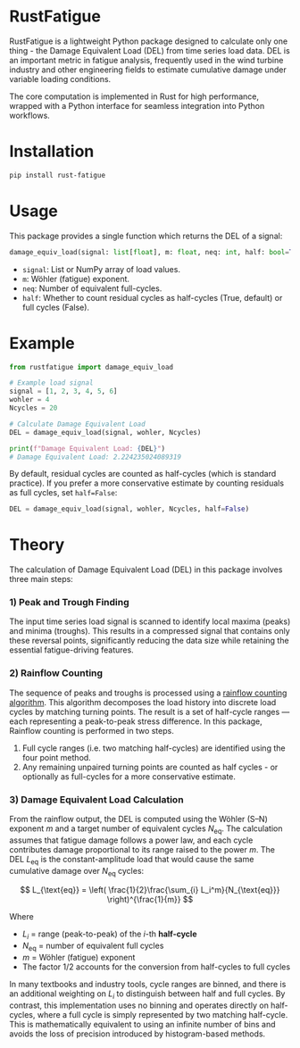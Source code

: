 # RustFatigue
RustFatigue is a lightweight Python package designed to calculate only one thing -  the Damage Equivalent Load (DEL) from time series load data. DEL is an important metric in fatigue analysis, frequently used in the wind turbine industry and other engineering fields to estimate cumulative damage under variable loading conditions.

The core computation is implemented in Rust for high performance, wrapped with a Python interface for seamless integration into Python workflows.

# Installation

```bash
pip install rust-fatigue
```
# Usage
This package provides a single function which returns the DEL of a signal:
```python
damage_equiv_load(signal: list[float], m: float, neq: int, half: bool=True) -> float
```
- `signal`: List or NumPy array of load values.
- `m`: Wöhler (fatigue) exponent.
- `neq`: Number of equivalent full-cycles.
- `half`: Whether to count residual cycles as half-cycles (True, default) or full cycles (False).

# Example
```python
from rustfatigue import damage_equiv_load

# Example load signal
signal = [1, 2, 3, 4, 5, 6]
wohler = 4
Ncycles = 20

# Calculate Damage Equivalent Load
DEL = damage_equiv_load(signal, wohler, Ncycles)

print(f"Damage Equivalent Load: {DEL}")
# Damage Equivalent Load: 2.224235024089319
```

By default, residual cycles are counted as half-cycles (which is standard practice).
If you prefer a more conservative estimate by counting residuals as full cycles, set `half=False`:


```python
DEL = damage_equiv_load(signal, wohler, Ncycles, half=False)
```

# Theory

The calculation of Damage Equivalent Load (DEL) in this package involves three main steps:

### 1) Peak and Trough Finding
The input time series load signal is scanned to identify local maxima (peaks) and minima (troughs). This results in a compressed signal that contains only these reversal points, significantly reducing the data size while retaining the essential fatigue-driving features.

### 2) Rainflow Counting 
The sequence of peaks and troughs is processed using a [rainflow counting algorithm](https://en.wikipedia.org/wiki/Rainflow-counting_algorithm). This algorithm decomposes the load history into discrete load cycles by matching turning points. The result is a set of half-cycle ranges — each representing a peak-to-peak stress difference. 
In this package, Rainflow counting is performed in two steps.
1) Full cycle ranges (i.e. two matching half-cycles) are identified using the four point method.
2) Any remaining unpaired turning points are counted as half cycles - or optionally as full-cycles for a more conservative estimate.

### 3) Damage Equivalent Load Calculation
From the rainflow output, the DEL is computed using the Wöhler (S–N) exponent $m$ and a target number of equivalent cycles $N_{\text{eq}}$. The calculation assumes that fatigue damage follows a power law, and each cycle contributes damage proportional to its range raised to the power $m$. The DEL $L_{\text{eq}}$ is the constant-amplitude load that would cause the same cumulative damage over $N_{\text{eq}}$ cycles:

$$
L_{\text{eq}} = \left( \frac{1}{2}\frac{\sum_{i} L_i^m}{N_{\text{eq}}} \right)^{\frac{1}{m}}
$$

Where
- $L_i$ = range (peak-to-peak) of the $i$-th **half-cycle**
- $N_{\text{eq}}$ = number of equivalent full cycles
- $m$ = Wöhler (fatigue) exponent
- The factor $1/2$ accounts for the conversion from half-cycles to full cycles
  
In many textbooks and industry tools, cycle ranges are binned, and there is an additional weighting on $L_i$ to distinguish between half and full cycles. By contrast, this implementation uses no binning and operates directly on half-cycles, where a full cycle is simply represented by two matching half-cycle. This is mathematically equivalent to using an infinite number of bins and avoids the loss of precision introduced by histogram-based methods.
